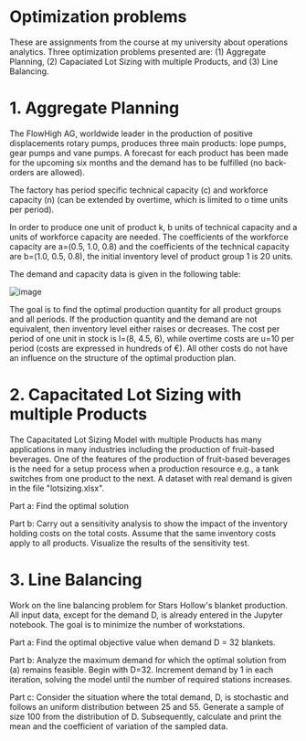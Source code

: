 # Optimization problems
These are assignments from the course at my university about operations analytics. Three optimization problems presented are: (1) Aggregate Planning, (2) Capaciated Lot Sizing with multiple Products, and (3) Line Balancing.


# 1. Aggregate Planning
The FlowHigh AG, worldwide leader in the production of positive displacements rotary pumps, produces three main products: lope pumps, gear pumps and vane pumps. A forecast for each product has been made for the upcoming six months and the demand has to be fulfilled (no back-orders are allowed).

The factory has period specific technical capacity (c) and workforce capacity (n) (can be extended by overtime, which is limited to o time units per period).

In order to produce one unit of product k, b units of technical capacity and a units of workforce capacity are needed. The coefficients of the workforce capacity are a=(0.5, 1.0, 0.8) and the coefficients of the technical capacity are b=(1.0, 0.5, 0.8), the initial inventory level of product group 1 is 20 units.

The demand and capacity data is given in the following table:

![image](https://github.com/user-attachments/assets/2e670141-9ef9-4951-a513-5aeac5ebd550)

The goal is to find the optimal production quantity for all product groups and all periods. If the production quantity and the demand are not equivalent, then inventory level either raises or decreases. The cost per period of one unit in stock  is l=(8, 4.5, 6), while overtime costs are u=10 per period (costs are expressed in hundreds of €). All other costs do not have an influence on the structure of the optimal production plan.


# 2. Capacitated Lot Sizing with multiple Products
The Capacitated Lot Sizing Model with multiple Products has many applications in many industries including the production of fruit-based beverages. One of the features of the production of fruit-based beverages is the need for a setup process when a production resource e.g., a tank switches from one product to the next. A dataset with real demand is given in the file "lotsizing.xlsx".

Part a: Find the optimal solution

Part b: Carry out a sensitivity analysis to show the impact of the inventory holding costs on the total costs. Assume that the same inventory costs apply to all products. Visualize the results of the sensitivity test.


# 3. Line Balancing
Work on the line balancing problem for Stars Hollow's blanket production. All input data, except for the demand D, is already entered in the Jupyter notebook. The goal is to minimize the number of workstations.

Part a: Find the optimal objective value when demand D = 32 blankets.

Part b: Analyze the maximum demand for which the optimal solution from (a) remains feasible. Begin with D=32. Increment demand by 1 in each iteration, solving the model until the number of required stations increases.

Part c: Consider the situation where the total demand, D, is stochastic and follows an uniform distribution between 25 and 55. Generate a sample of size 100 from the distribution of D. Subsequently, calculate and print the mean and the coefficient of variation of the sampled data.
